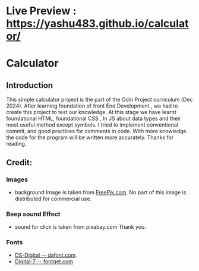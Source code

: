 # Live Preview : https://yashu483.github.io/calculator/

# Calculator

## Introduction
This  simple calculator project is the part of the Odin Project curriculum (Dec 2024). After learning foundation of front End Development , we had to create this project to test our knowledge. At this stage we have learnt foundational HTML, foundational CSS , In JS about data types and their most useful method except symbols. I tried to implement conventional commit, and good practices for comments in code. With more knowledge the code for the program will be written more accurately. Thanks for reading. 


## Credit:
### Images
- background Image is taken from [FreePik.com](https://support.freepik.com/s/article/Attribution-How-when-and-where?language=en_US&_gl=1*y73lha*_gcl_au*ODYzODIyMjM4LjE3Mjg0NDI4NDM.*_ga*MzUxNDQ1NjAuMTcyODQ0Mjg0NA.._ga_QWX66025LCMTczNTQ2MTI5Ny40LjEuMTczNTQ2MTM1Ni4xLjAuMA..). No part of this image is distributed for commercial use.
### Beep sound Effect
- sound for click is taken from pixabay.com  Thank you.
### Fonts
- [DS-Digital -- dafont.com](https://www.dafont.com/ds-digital.font?utm_source=chatgpt.com).
- [Digital-7 -- fontget.com](https://www.fontget.com/font/digital-7-family/)


